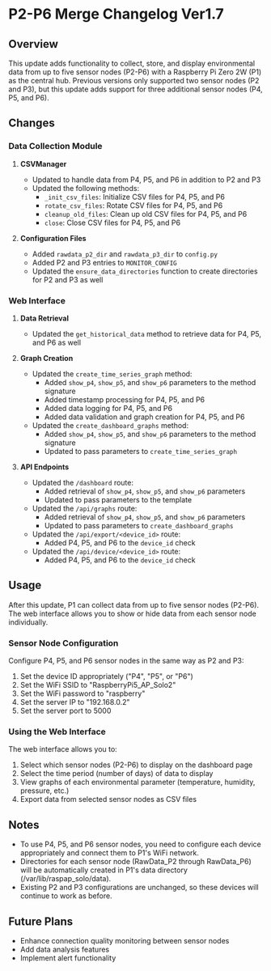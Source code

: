 # P2-P6 Merge Changelog Ver1.7

## Overview
This update adds functionality to collect, store, and display environmental data from up to five sensor nodes (P2-P6) with a Raspberry Pi Zero 2W (P1) as the central hub. Previous versions only supported two sensor nodes (P2 and P3), but this update adds support for three additional sensor nodes (P4, P5, and P6).

## Changes

### Data Collection Module
1. **CSVManager**
   - Updated to handle data from P4, P5, and P6 in addition to P2 and P3
   - Updated the following methods:
     - `_init_csv_files`: Initialize CSV files for P4, P5, and P6
     - `rotate_csv_files`: Rotate CSV files for P4, P5, and P6
     - `cleanup_old_files`: Clean up old CSV files for P4, P5, and P6
     - `close`: Close CSV files for P4, P5, and P6

2. **Configuration Files**
   - Added `rawdata_p2_dir` and `rawdata_p3_dir` to `config.py`
   - Added P2 and P3 entries to `MONITOR_CONFIG`
   - Updated the `ensure_data_directories` function to create directories for P2 and P3 as well

### Web Interface
1. **Data Retrieval**
   - Updated the `get_historical_data` method to retrieve data for P4, P5, and P6 as well

2. **Graph Creation**
   - Updated the `create_time_series_graph` method:
     - Added `show_p4`, `show_p5`, and `show_p6` parameters to the method signature
     - Added timestamp processing for P4, P5, and P6
     - Added data logging for P4, P5, and P6
     - Added data validation and graph creation for P4, P5, and P6
   - Updated the `create_dashboard_graphs` method:
     - Added `show_p4`, `show_p5`, and `show_p6` parameters to the method signature
     - Updated to pass parameters to `create_time_series_graph`

3. **API Endpoints**
   - Updated the `/dashboard` route:
     - Added retrieval of `show_p4`, `show_p5`, and `show_p6` parameters
     - Updated to pass parameters to the template
   - Updated the `/api/graphs` route:
     - Added retrieval of `show_p4`, `show_p5`, and `show_p6` parameters
     - Updated to pass parameters to `create_dashboard_graphs`
   - Updated the `/api/export/<device_id>` route:
     - Added P4, P5, and P6 to the `device_id` check
   - Updated the `/api/device/<device_id>` route:
     - Added P4, P5, and P6 to the `device_id` check

## Usage
After this update, P1 can collect data from up to five sensor nodes (P2-P6). The web interface allows you to show or hide data from each sensor node individually.

### Sensor Node Configuration
Configure P4, P5, and P6 sensor nodes in the same way as P2 and P3:
1. Set the device ID appropriately ("P4", "P5", or "P6")
2. Set the WiFi SSID to "RaspberryPi5_AP_Solo2"
3. Set the WiFi password to "raspberry"
4. Set the server IP to "192.168.0.2"
5. Set the server port to 5000

### Using the Web Interface
The web interface allows you to:
1. Select which sensor nodes (P2-P6) to display on the dashboard page
2. Select the time period (number of days) of data to display
3. View graphs of each environmental parameter (temperature, humidity, pressure, etc.)
4. Export data from selected sensor nodes as CSV files

## Notes
- To use P4, P5, and P6 sensor nodes, you need to configure each device appropriately and connect them to P1's WiFi network.
- Directories for each sensor node (RawData_P2 through RawData_P6) will be automatically created in P1's data directory (/var/lib/raspap_solo/data).
- Existing P2 and P3 configurations are unchanged, so these devices will continue to work as before.

## Future Plans
- Enhance connection quality monitoring between sensor nodes
- Add data analysis features
- Implement alert functionality